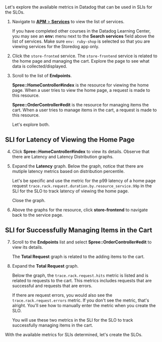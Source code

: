 Let's explore the available metrics in Datadog that can be used in SLIs for the SLOs. 

1. Navigate to <a href="https://app.datadoghq.com/apm/services" target="_datadog">**APM** > **Services**</a> to view the list of services.

   If you have completed other courses in the Datadog Learning Center, you may see an **env:** menu next to the **Search services** field above the list of services. Make sure `env: ruby-shop` is selected so that you are viewing services for the Storedog app only. 

2. Click the `store-fronted` service. The `store-frontend` service is related to the home page and managing the cart. Explore the page to see what data is collected/displayed.

3. Scroll to the list of **Endpoints**. 

   **Spree::HomeController#index** is the resource for viewing the home page. When a user tries to view the home page, a request is made to this resource. 

   **Spree::OrderController#edit** is the resource for managing items the cart. When a user tries to manage items in the cart, a request is made to this resource. 

   Let's explore both.

## SLI for Latency of Viewing the Home Page

4. Click **Spree::HomeController#index** to view its details. Observe that there are Latency and Latency Distribution graphs.

5. Expand the **Latency** graph. Below the graph, notice that there are mutiple latency metrics based on distribution percentile. 

   Let's be specific and use the metric for the p99 latency of a home page request `trace.rack.request.duration.by.resource_service.99p` in the SLI for the SLO to track latency of viewing the home page.

   Close the graph.

6. Above the graphs for the resource, click **store-frontend** to navigate back to the service page.

## SLI for Successfully Managing Items in the Cart

7. Scroll to the **Endpoints** list and select **Spree::OrderController#edit** to view its details.

   The **Total Request** graph is related to the adding items to the cart.

8. Expand the **Total Request** graph.

   Below the graph, the `trace.rack.request.hits` metric is listed and is related to requests to the cart. This metrics includes requests that are successful and requests that are errors.
   
   If there are request errors, you would also see the `trace.rack.request.errors` metric. If you don't see the metric, that's alright. You'll see how to manually enter the metric when you create the SLO.

   You will use these two metrics in the SLI for the SLO to track successfully managing items in the cart.

With the available metrics for SLIs determined, let's create the SLOs. 